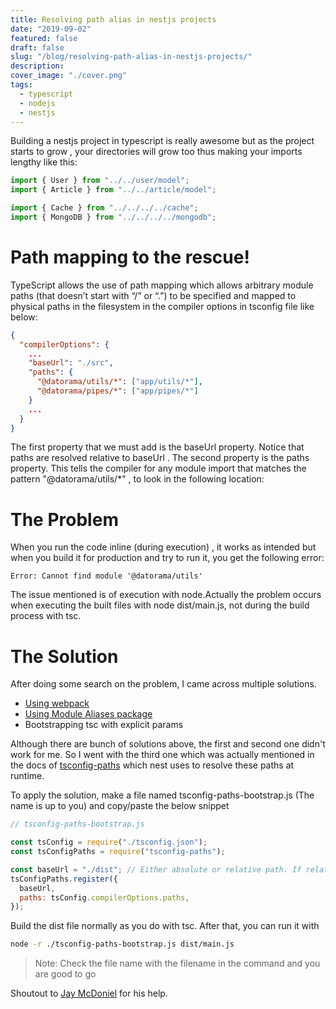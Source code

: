 ```yaml
---
title: Resolving path alias in nestjs projects
date: "2019-09-02"
featured: false
draft: false
slug: "/blog/resolving-path-alias-in-nestjs-projects/"
description:
cover_image: "./cover.png"
tags:
  - typescript
  - nodejs
  - nestjs
---
```


Building a nestjs project in typescript is really awesome but as the project starts to grow , your directories will grow too thus making your imports lengthy like this:

```javascript
import { User } from "../../user/model";
import { Article } from "../../article/model";

import { Cache } from "../../../../cache";
import { MongoDB } from "../../../../mongodb";
```

# Path mapping to the rescue!

TypeScript allows the use of path mapping which allows arbitrary module paths (that doesn’t start with “/” or “.”) to be specified and mapped to physical paths in the filesystem in the compiler options in tsconfig file like below:

```json
{
  "compilerOptions": {
    ...
    "baseUrl": "./src",
    "paths": {
      "@datorama/utils/*": ["app/utils/*"],
      "@datorama/pipes/*": ["app/pipes/*"]
    }
    ...
  }
}
```

The first property that we must add is the baseUrl property. Notice that paths are resolved relative to baseUrl .
The second property is the paths property. This tells the compiler for any module import that matches the pattern "@datorama/utils/\*" , to look in the following location:

# The Problem

When you run the code inline (during execution) , it works as intended but when you build it for production and try to run it, you get the following error:

```
Error: Cannot find module '@datorama/utils'
```

The issue mentioned is of execution with node.Actually the problem occurs when executing the built files with node dist/main.js, not during the build process with tsc.

# The Solution

After doing some search on the problem, I came across multiple solutions.

- [Using webpack](https://github.com/dividab/tsconfig-paths-webpack-plugin)
- [Using Module Aliases package](https://medium.com/@caludio/how-to-use-module-path-aliases-in-visual-studio-typescript-and-javascript-e7851df8eeaa)
- Bootstrapping tsc with explicit params

Although there are bunch of solutions above, the first and second one didn't work for me. So I went with the third one which was actually mentioned in the docs of [tsconfig-paths](https://github.com/dividab/tsconfig-paths) which nest uses to resolve these paths at runtime.

To apply the solution, make a file named tsconfig-paths-bootstrap.js (The name is up to you) and copy/paste the below snippet

```javascript
// tsconfig-paths-bootstrap.js

const tsConfig = require("./tsconfig.json");
const tsConfigPaths = require("tsconfig-paths");

const baseUrl = "./dist"; // Either absolute or relative path. If relative it's resolved to current working directory.
tsConfigPaths.register({
  baseUrl,
  paths: tsConfig.compilerOptions.paths,
});
```

Build the dist file normally as you do with tsc. After that, you can run it with

```sh
node -r ./tsconfig-paths-bootstrap.js dist/main.js
```

> Note: Check the file name with the filename in the command and you are good to go

Shoutout to [Jay McDoniel](https://github.com/jmcdo29) for his help.
